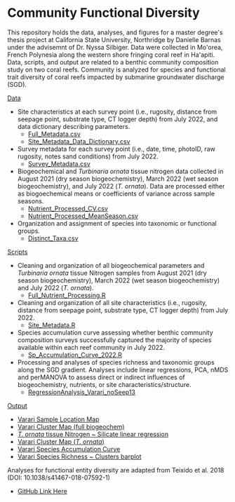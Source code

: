 # Community Functional Diversity

This repository holds the data, analyses, and figures for a master degree's thesis project at California State University, Northridge by Danielle Barnas under the advisemnt of Dr. Nyssa Silbiger.  Data were collected in Mo'orea, French Polynesia along the western shore fringing coral reef in Ha'apiti. Data, scripts, and output are related to a benthic community composition study on two coral reefs.  Community is analyzed for species and functional trait diversity of coral reefs impacted by submarine groundwater discharge (SGD).

[Data](Data/)  
- Site characteristics at each survey point (i.e., rugosity, distance from seepage point, substrate type, CT logger depth) from July 2022, and data dictionary describing parameters.
    - [Full_Metadata.csv](Data/Full_Metadata.csv)
    - [Site_Metadata_Data_Dictionary.csv](Data/Site_Metadata_Data_Dictionary.csv)
- Survey metadata for each survey point (i.e., date, time, photoID, raw rugosity, notes sand conditions) from July 2022.
    - [Survey_Metadata.csv](Data/Surveys/Survey_Metadata.csv)
- Biogeochemical and *Turbinaria ornata* tissue nitrogen data collected in August 2021 (dry season biogeochemistry), March 2022 (wet season biogeochemistry), and July 2022 (*T. ornata*). Data are processed either as biogoechemical means or coefficients of variance across sample seasons.
    - [Nutrient_Processed_CV.csv](Data/Biogeochem/Nutrient_Processed_CV.csv)
    - [Nutrient_Processed_MeanSeason.csv](Data/Biogeochem/Nutrient_Processed_MeanSeason.csv)
- Organization and assignment of species into taxonomic or functional groups.
    - [Distinct_Taxa.csv](Data/Surveys/Distinct_Taxa.csv)

[Scripts](Scripts/)  
- Cleaning and organization of all biogeochemical parameters and *Turbinaria ornata* tissue Nitrogen samples from August 2021 (dry season biogeochemistry), March 2022 (wet season biogeochemistry) and July 2022 (*T. ornata*).
    - [Full_Nutrient_Processing.R](Scripts/Full_Nutrient_Processing.R)
- Cleaning and organization of all site characteristics (i.e., rugosity, distance from seepage point, substrate type, CT logger depth) from July 2022.
    - [Site_Metadata.R](Scripts/Site_Metadata.R)
- Species accumulation curve assessing whether benthic community composition surveys successfully captured the majority of species available within each reef community in July 2022.
    - [Sp_Accumulation_Curve_2022.R](Scripts/Sp_Accumulation_Curve_2022.R)
- Processing and analyses of species richness and taxonomic groups along the SGD gradient. Analyses include linear regressions, PCA, nMDS and perMANOVA to assess direct or indirect influences of biogeochemistry, nutrients, or site characteristics/structure.
    - [RegressionAnalysis_Varari_noSeep13](https://raw.githack.com/dbarnas/Community_Functional_Diversity/main/Scripts/RegressionAnalysis_Varari_noSeep13.html)  


[Output](Output/)  
- [Varari Sample Location Map](Output/SGDZones/Varari/Varari_CowTagID_Map.pdf)
- [Varari Cluster Map (full biogeochem)](Output/SGDZones/Varari/Varari_Cluster_Map_Range.pdf)
- [*T. ornata* tissue Nitrogen ~ Silicate linear regression](Output/Tissue_N_Silicate_Figures.pdf)
- [Varari Cluster Map (*T. ornata*)](Output/SGDZones/Varari/Varari_Turb_Cluster_Map_Range.pdf)
- [Varari Species Accumulation Curve](Output/Species_Accumulation_Varari.pdf)
- [Varari Species Richness ~ Clusters barplot](Output/V_richness_barplot.pdf)



Analyses for functional entity diversity are adapted from Teixido et al. 2018 (DOI: 10.1038/s41467-018-07592-1)
- [GitHub Link Here](https://github.com/9nuria/Teixidoetal_Functional_Diversity_NatComms/tree/v1.0.0)


